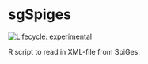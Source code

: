 # sgSpiges
[![Lifecycle: experimental](https://img.shields.io/badge/lifecycle-experimental-orange.svg)](https://www.tidyverse.org/lifecycle/#experimental)

R script to read in XML-file from SpiGes.

